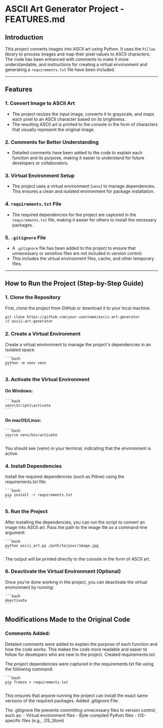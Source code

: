 # ASCII Art Generator Project - FEATURES.md

## Introduction
This project converts images into ASCII art using Python. It uses the `Pillow` library to process images and map their pixel values to ASCII characters. The code has been enhanced with comments to make it more understandable, and instructions for creating a virtual environment and generating a `requirements.txt` file have been included.

---

## Features

### 1. **Convert Image to ASCII Art**
   - The project resizes the input image, converts it to grayscale, and maps each pixel to an ASCII character based on its brightness.
   - The resulting ASCII art is printed to the console in the form of characters that visually represent the original image.

### 2. **Comments for Better Understanding**
   - Detailed comments have been added to the code to explain each function and its purpose, making it easier to understand for future developers or collaborators.

### 3. **Virtual Environment Setup**
   - The project uses a virtual environment (`venv`) to manage dependencies. This ensures a clean and isolated environment for package installation.

### 4. **`requirements.txt` File**
   - The required dependencies for the project are captured in the `requirements.txt` file, making it easier for others to install the necessary packages.

### 5. **`.gitignore` File**
   - A `.gitignore` file has been added to the project to ensure that unnecessary or sensitive files are not included in version control.
   - This includes the virtual environment files, cache, and other temporary files.

---

## How to Run the Project (Step-by-Step Guide)

### 1. Clone the Repository
   First, clone the project from GitHub or download it to your local machine.

   ```bash
   git clone https://github.com/your-username/ascii-art-generator
   cd ascii-art-generator
   ```

### 2. Create a Virtual Environment
Create a virtual environment to manage the project's dependencies in an isolated space.

    ```bash
    python -m venv venv
    ```
### 3. Activate the Virtual Environment
#### On Windows:
    ```bash
    venv\Scripts\activate
    ```
#### On macOS/Linux:
    ```bash
    source venv/bin/activate
    ```
You should see (venv) in your terminal, indicating that the environment is active.

### 4. Install Dependencies
Install the required dependencies (such as Pillow) using the requirements.txt file:

    ```bash
    pip install -r requirements.txt
    ```
### 5. Run the Project
After installing the dependencies, you can run the script to convert an image into ASCII art. Pass the path to the image file as a command-line argument:

    ```bash
    python ascii_art.py /path/to/your/image.jpg
    ```
The output will be printed directly to the console in the form of ASCII art.

### 6. Deactivate the Virtual Environment (Optional)
Once you're done working in the project, you can deactivate the virtual environment by running:

    ```bash
    deactivate
    ```
## Modifications Made to the Original Code
### Comments Added:

Detailed comments were added to explain the purpose of each function and how the code works.
This makes the code more readable and easier to follow for developers who are new to the project.
Created requirements.txt:

The project dependencies were captured in the requirements.txt file using the following command:

    ```bash
    pip freeze > requirements.txt
    ```
This ensures that anyone running the project can install the exact same versions of the required packages.
Added .gitignore File:

The .gitignore file prevents committing unnecessary files to version control, such as:
    -  Virtual environment files
    -  Byte-compiled Python files
    -  OS-specific files (e.g., .DS_Store)